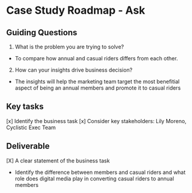 # Case Study Roadmap - Ask

## Guiding Questions

1. What is the problem you are trying to solve?
- To compare how annual and casual riders differs from each other.

2. How can your insights drive business decision?
- The insights will help the marketing team target the most benefitial aspect of being an annual members and promote it to casual riders

## Key tasks
[x] Identify the business task
[x] Consider key stakeholders: Lily Moreno, Cyclistic Exec Team

## Deliverable
[X] A clear statement of the business task
- Identify the difference between members and casual riders and what role does digital media play in converting casual riders to annual members